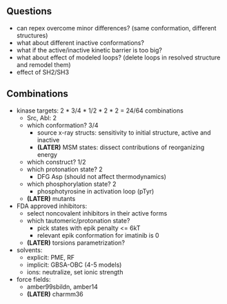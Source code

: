 ## Questions
* can repex overcome minor differences? (same conformation, different structures)
* what about different inactive conformations?
* what if the active/inactive kinetic barrier is too big?
* what about effect of modeled loops? (delete loops in resolved structure and remodel them)
* effect of SH2/SH3

## Combinations
* kinase targets: 2 * 3/4 * 1/2 * 2 * 2 = 24/64 combinations
  * Src, Abl: 2
  * which conformation? 3/4
    * source x-ray structs: sensitivity to initial structure, active and inactive
    * **(LATER)** MSM states: dissect contributions of reorganizing energy
  * which construct? 1/2
  * which protonation state? 2
    * DFG Asp (should not affect thermodynamics)
  * which phosphorylation state? 2
    * phosphotyrosine in activation loop (pTyr)
  * **(LATER)** mutants
* FDA approved inhibitors:
  * select noncovalent inhibitors in their active forms
  * which tautomeric/protonation state?
    * pick states with epik penalty <= 6kT
    * relevant epik conformation for imatinib is 0
  * **(LATER)** torsions parametrization?
* solvents:
  * explicit: PME, RF
  * implicit: GBSA-OBC (4-5 models)
  * ions: neutralize, set ionic strength
* force fields:
  * amber99sbildn, amber14
  * **(LATER)** charmm36
